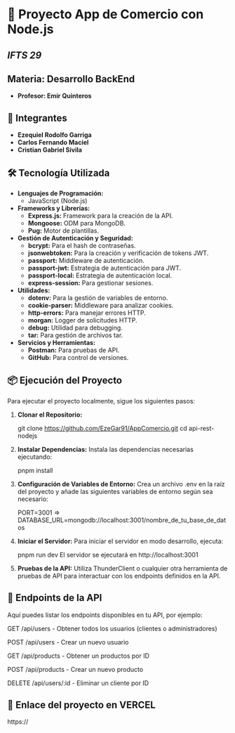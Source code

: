 # 🚀 Proyecto App de Comercio con Node.js

## *IFTS 29*
##  Materia: Desarrollo BackEnd
- **Profesor: Emir Quinteros**

## 📜 Integrantes
- **Ezequiel Rodolfo Garriga**
- **Carlos Fernando Maciel**
- **Cristian Gabriel Sivila**

## 🛠 Tecnología Utilizada
- **Lenguajes de Programación:**
  - JavaScript (Node.js)
- **Frameworks y Librerías:**
  - **Express.js:** Framework para la creación de la API.
  - **Mongoose:** ODM para MongoDB.
  - **Pug:** Motor de plantillas.
- **Gestión de Autenticación y Seguridad:**
  - **bcrypt:** Para el hash de contraseñas.
  - **jsonwebtoken:** Para la creación y verificación de tokens JWT.
  - **passport:** Middleware de autenticación.
  - **passport-jwt:** Estrategia de autenticación para JWT.
  - **passport-local:** Estrategia de autenticación local.
  - **express-session:** Para gestionar sesiones.
- **Utilidades:**
  - **dotenv:** Para la gestión de variables de entorno.
  - **cookie-parser:** Middleware para analizar cookies.
  - **http-errors:** Para manejar errores HTTP.
  - **morgan:** Logger de solicitudes HTTP.
  - **debug:** Utilidad para debugging.
  - **tar:** Para gestión de archivos tar.
- **Servicios y Herramientas:**
  - **Postman:** Para pruebas de API.
  - **GitHub:** Para control de versiones.

## 📦 Ejecución del Proyecto
Para ejecutar el proyecto localmente, sigue los siguientes pasos:

1. **Clonar el Repositorio:**
   
   git clone https://github.com/EzeGar91/AppComercio.git
   cd api-rest-nodejs

2. **Instalar Dependencias:** Instala las dependencias necesarias ejecutando:

   pnpm install

3. **Configuración de Variables de Entorno:** Crea un archivo .env en la raíz del proyecto y añade las siguientes variables de entorno según sea necesario:

   PORT=3001
=> DATABASE_URL=mongodb://localhost:3001/nombre_de_tu_base_de_datos

4. **Iniciar el Servidor:** Para iniciar el servidor en modo desarrollo, ejecuta:

   pnpm run dev
   El servidor se ejecutará en http://localhost:3001

5. **Pruebas de la API:** Utiliza ThunderClient o cualquier otra herramienta de pruebas de API para interactuar con los endpoints definidos en la API.

## 🔗 Endpoints de la API

Aquí puedes listar los endpoints disponibles en tu API, por ejemplo:

GET /api/users - Obtener todos los usuarios (clientes o administradores)

POST /api/users - Crear un nuevo usuario

GET /api/products - Obtener un productos por ID

POST /api/products - Crear un nuevo producto

DELETE /api/users/:id - Eliminar un cliente por ID

## 🔗 Enlace del proyecto en VERCEL

https://

